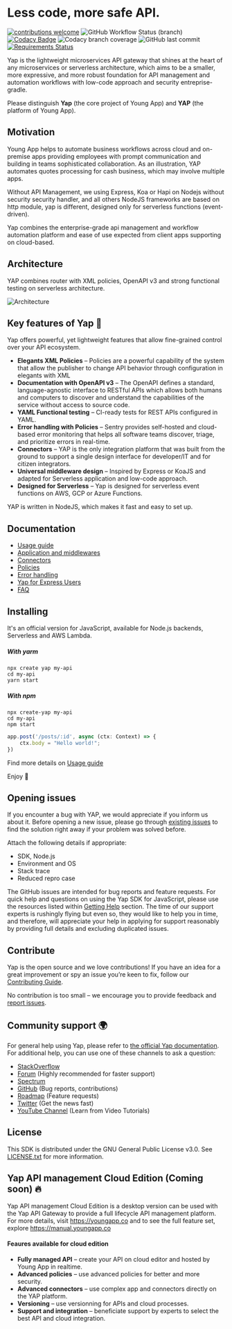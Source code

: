 # Less code, more safe API.
[![contributions welcome](https://img.shields.io/badge/contributions-welcome-brightgreen.svg?style=flat)](https://github.com/youngapp/yap/blob/master/CONTRIBUTING.md) ![GitHub Workflow Status (branch)](https://img.shields.io/github/workflow/status/youngapp/yap/yap/master) [![Codacy Badge](https://api.codacy.com/project/badge/Grade/570597c92b1e4ca9b67b2a49d9c2aa51)](https://www.codacy.com/gh/youngapp/yap?utm_source=github.com&amp;utm_medium=referral&amp;utm_content=youngapp/yap&amp;utm_campaign=Badge_Grade) ![Codacy branch coverage](https://img.shields.io/codacy/coverage/e3497699cef94781936c5103f84e46ab/master) ![GitHub last commit](https://img.shields.io/github/last-commit/youngapp/yap) [![Requirements Status](https://requires.io/github/youngapp/yap/requirements.svg?branch=feature%2Fpolicies)](https://requires.io/github/youngapp/yap/requirements/?branch=feature%2Fpolicies)

Yap is the lightweight microservices API gateway that shines at the heart of any microservices or serverless architecture, which aims to be a smaller, more expressive, and more robust foundation for API management and automation workflows with low-code approach and security entreprise-gradle.

Please distinguish **Yap** (the core project of Young App) and **YAP** (the platform of Young App).

## Motivation
Young App helps to automate business workflows across cloud and on-premise apps providing employees with prompt communication and building in teams sophisticated collaboration. As an illustration, YAP automates quotes processing for cash business, which may involve multiple apps.

Without API Management, we using Express, Koa or Hapi on Nodejs without security security handler, and all others NodeJS frameworks are based on http module, yap is different, designed only for serverless functions (event-driven).

Yap combines the enterprise-grade api management and workflow automation platform and ease of use expected from client apps supporting on cloud-based.

## Architecture
YAP combines router with XML policies, OpenAPI v3 and strong functional testing on serverless architecture.

![Architecture](https://blobscdn.gitbook.com/v0/b/gitbook-28427.appspot.com/o/assets%2F-Lx7nwnF5v16-iOWhynh%2F-LxGiU-4HVj5q0Bbu_A4%2F-LxGj6uO6xbnLpT9z6wG%2FCapture%20d%E2%80%99e%CC%81cran%202019-12-29%20a%CC%80%2013.53.42.png?alt=media&token=5ef3ad2e-610d-4610-bc7b-b1bc99fb687c)
 
## Key features of Yap 🙌
Yap offers powerful, yet lightweight features that allow fine-grained control over your API ecosystem.

* **Elegants XML Policies** – Policies are a powerful capability of the system that allow the publisher to change API behavior through configuration in elegants with XML
* **Documentation with OpenAPI v3** – The OpenAPI defines a standard, language-agnostic interface to RESTful APIs which allows both humans and computers to discover and understand the capabilities of the service without access to source code.
* **YAML Functional testing** – CI-ready tests for REST APIs configured in YAML.
* **Error handling with Policies** – Sentry provides self-hosted and cloud-based error monitoring that helps all software
teams discover, triage, and prioritize errors in real-time.
* **Connectors** – YAP is the only integration platform that was built from the ground to support a single design interface for developer/IT and for citizen integrators.
* **Universal middleware design** – Inspired by Express or KoaJS and adapted for Serverless application and low-code approach.
* **Designed for Serverless** – Yap is designed for serverless event functions on AWS, GCP or Azure Functions.

YAP is written in NodeJS, which makes it fast and easy to set up.

## Documentation
 - [Usage guide](https://manual.youngapp.co/community/usage-and-getting-started)
 - [Application and middlewares](https://manual.youngapp.co/community/application-and-middlewares)
 - [Connectors](https://manual.youngapp.co/community/connectors)
 - [Policies](https://manual.youngapp.co/community/policies)
 - [Error handling](https://manual.youngapp.co/community/error-handling)
 - [Yap for Express Users](https://manual.youngapp.co/community/faq/faq-error-policies)
 - [FAQ](https://manual.youngapp.co/community/faq/frequently-asked-questions)

## Installing
It's an official version for JavaScript, available for Node.js backends, Serverless and AWS Lambda.

##### With yarm
```
npx create yap my-api
cd my-api
yarn start
```

##### With npm
```
npx create-yap my-api
cd my-api
npm start
```

```javascript
app.post('/posts/:id', async (ctx: Context) => {
    ctx.body = "Hello world!";
})
```

Find more details on [Usage guide](https://manual.youngapp.co/community/usage-and-getting-started)

Enjoy 🎉

## Opening issues
If you encounter a bug with YAP, we would appreciate if you inform us about it. 
Before opening a new issue, please go through [existing issues](https://github.com/youngapp/yap/issues)
to find the solution right away if your problem was solved before. 

Attach the following details if appropriate: 
- SDK, Node.js
- Environment and OS
- Stack trace
- Reduced repro case

The GitHub issues are intended for bug reports and feature requests. 
For quick help and questions on using the Yap SDK for JavaScript, please use the resources listed within [Getting Help](https://github.com/youngapp/yap#getting-help) section. The time of our support experts is rushingly flying but even so, they would like to help you in time, and therefore, will appreciate your help in applying for support reasonably by providing full details and excluding duplicated issues.

## Contribute
Yap is the open source and we love contributions! If you have an idea for a great improvement or spy an issue you’re keen to fix, follow our [Contributing Guide](https://github.com/youngapp/yap/blob/master/CONTRIBUTING.md).

No contribution is too small – we encourage you to provide feedback and [report issues](https://github.com/youngapp/yap/issues).

## Community support 🌍
For general help using Yap, please refer to [the official Yap documentation](https://manual.youngapp.co/community/). For additional help, you can use one of these channels to ask a question:
- [StackOverflow](http://stackoverflow.com/questions/tagged/yap)
- [Forum](https://forum.youngapp.co/) (Highly recommended for faster support)
- [Spectrum](https://spectrum.chat/yap)
- [GitHub](https://github.com/youngapp/yap) (Bug reports, contributions)
- [Roadmap](https://yap.canny.io/) (Feature requests)
- [Twitter](https://twitter.com/youngapp_platform) (Get the news fast)
- [YouTube Channel](https://www.youtube.com/yap) (Learn from Video Tutorials)

## License

This SDK is distributed under the GNU General Public License v3.0. 
See [LICENSE.txt](LICENSE.txt) for more information.

## Yap API management Cloud Edition (Coming soon) 🔥
Yap API management Cloud Edition is a desktop version can be used with the Yap API Gateway to provide a full lifecycle API management platform. For more details, visit https://youngapp.co and to see the full feature set, explore https://manual.youngapp.co

#### Feaures available for cloud edition 
* **Fully managed API** – create your API on cloud editor and hosted by Young App in realtime.
* **Advanced policies** – use advanced policies for better and more security.
* **Advanced connectors** – use complex app and connectors directly on the YAP platform.
* **Versioning** – use versionning for APIs and cloud processes.
* **Support and integration** – beneficiate support by experts to select the best API and cloud integration.
